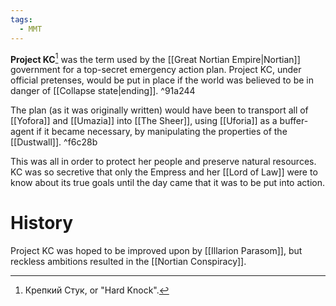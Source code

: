 ```yaml
---
tags:
  - MMT
---
```

**Project KC**[^1] was the term used by the [[Great Nortian Empire|Nortian]] government for a top-secret emergency action plan. Project KC, under official pretenses, would be put in place if the world was believed to be in danger of [[Collapse state|ending]]. ^91a244

The plan (as it was originally written) would have been to transport all of [[Yofora]] and [[Umazia]] into [[The Sheer]], using [[Uforia]] as a buffer-agent if it became necessary, by manipulating the properties of the [[Dustwall]]. ^f6c28b

This was all in order to protect her people and preserve natural resources. KC was so secretive that only the Empress and her [[Lord of Law]] were to know about its true goals until the day came that it was to be put into action.

# History
Project KC was hoped to be improved upon by [[Illarion Parasom]], but reckless ambitions resulted in the [[Nortian Conspiracy]].

[^1]: Крепкий Стук, or "Hard Knock".